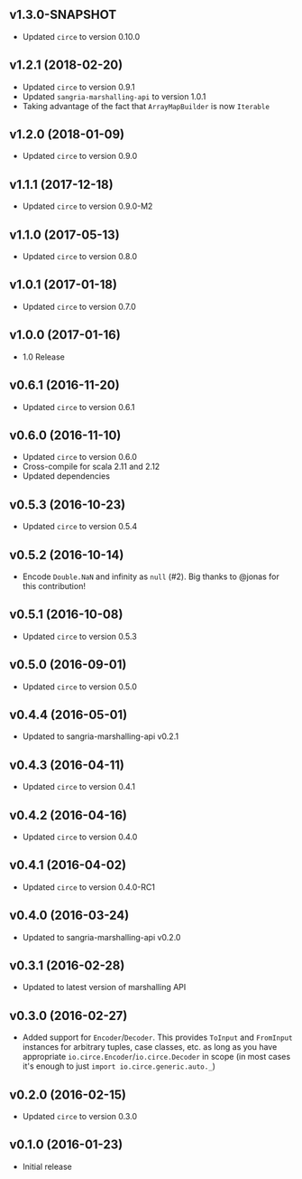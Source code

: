 ## v1.3.0-SNAPSHOT

* Updated `circe` to version 0.10.0

## v1.2.1 (2018-02-20)

* Updated `circe` to version 0.9.1
* Updated `sangria-marshalling-api` to version 1.0.1
* Taking advantage of the fact that `ArrayMapBuilder` is now `Iterable`

## v1.2.0 (2018-01-09)

* Updated `circe` to version 0.9.0

## v1.1.1 (2017-12-18)

* Updated `circe` to version 0.9.0-M2

## v1.1.0 (2017-05-13)

* Updated `circe` to version 0.8.0

## v1.0.1 (2017-01-18)

* Updated `circe` to version 0.7.0

## v1.0.0 (2017-01-16)

* 1.0 Release

## v0.6.1 (2016-11-20)

* Updated `circe` to version 0.6.1

## v0.6.0 (2016-11-10)

* Updated `circe` to version 0.6.0
* Cross-compile for scala 2.11 and 2.12
* Updated dependencies

## v0.5.3 (2016-10-23)

* Updated `circe` to version 0.5.4

## v0.5.2 (2016-10-14)

* Encode `Double.NaN` and infinity as `null` (#2). Big thanks to @jonas for this contribution!

## v0.5.1 (2016-10-08)

* Updated `circe` to version 0.5.3

## v0.5.0 (2016-09-01)

* Updated `circe` to version 0.5.0

## v0.4.4 (2016-05-01)

* Updated to sangria-marshalling-api v0.2.1

## v0.4.3 (2016-04-11)

* Updated `circe` to version 0.4.1

## v0.4.2 (2016-04-16)

* Updated `circe` to version 0.4.0

## v0.4.1 (2016-04-02)

* Updated `circe` to version 0.4.0-RC1

## v0.4.0 (2016-03-24)

* Updated to sangria-marshalling-api v0.2.0

## v0.3.1 (2016-02-28)

* Updated to latest version of marshalling API
  
## v0.3.0 (2016-02-27)

* Added support for `Encoder`/`Decoder`. This provides `ToInput` and `FromInput` instances for arbitrary tuples, case classes, etc. as long
  as you have appropriate `io.circe.Encoder`/`io.circe.Decoder` in scope (in most cases it's enough to just `import io.circe.generic.auto._`)

## v0.2.0 (2016-02-15)

* Updated `circe` to version 0.3.0

## v0.1.0 (2016-01-23)

* Initial release
